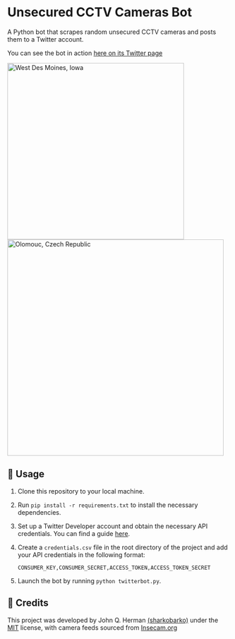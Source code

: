 # Unsecured CCTV Cameras Bot

A Python bot that scrapes random unsecured CCTV cameras and posts them to a Twitter account.

You can see the bot in action [here on its Twitter page](https://twitter.com/Unsecured_CCTV)

<img src="https://user-images.githubusercontent.com/95893344/229968711-b8198a32-d031-4f5b-acc3-d69823556f51.png" alt="West Des Moines, Iowa" width="400"/> <img src="https://user-images.githubusercontent.com/95893344/229968930-2830ccb5-4cf6-493a-83d8-037cd353add0.png" alt="Olomouc, Czech Republic" width="490"/>

## 🚀 Usage

1. Clone this repository to your local machine.
2. Run `pip install -r requirements.txt` to install the necessary dependencies.
3. Set up a Twitter Developer account and obtain the necessary API credentials. You can find a guide [here](https://developer.twitter.com/en/docs/basics/authentication/guides/access-tokens.html).
4. Create a `credentials.csv` file in the root directory of the project and add your API credentials in the following format:

   ```
   CONSUMER_KEY,CONSUMER_SECRET,ACCESS_TOKEN,ACCESS_TOKEN_SECRET
   ```

5. Launch the bot by running `python twitterbot.py`.

## 🙌 Credits

This project was developed by John Q. Herman [(sharkobarko)](https://twitter.com/sharkobarko) under the [MIT](https://choosealicense.com/licenses/mit/) license, with camera feeds sourced from [Insecam.org](http://www.insecam.org/static/sitemap.xml)
